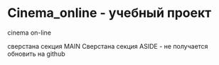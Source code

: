 # Cinema_online - учебный проект
cinema on-line

сверстана секция MAIN
Сверстана секция ASIDE - не получается обновить на github
